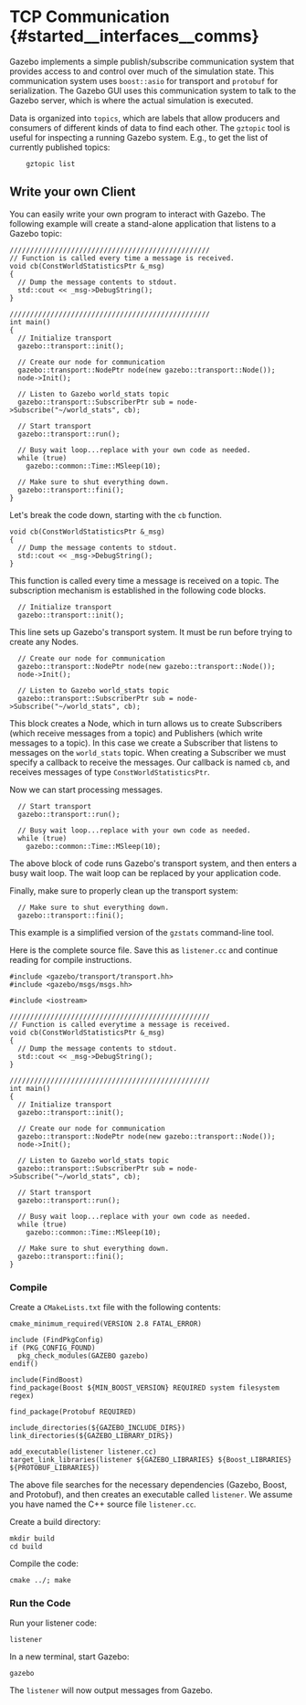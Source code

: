 TCP Communication {#started__interfaces__comms}
===============

Gazebo implements a simple publish/subscribe communication system that
provides access to and control over much of the simulation state.  This
communication system uses `boost::asio` for transport and `protobuf` for
serialization.   The Gazebo GUI uses this communication system to talk to
the Gazebo server, which is where the actual simulation is executed.

Data is organized into `topics`, which are labels that allow producers and
consumers of different kinds of data to find each other.  The `gztopic`
tool is useful for inspecting a running Gazebo system.  E.g., to 
get the list of currently published topics:

        gztopic list 

## Write your own Client ##

You can easily write your own program to interact with Gazebo. The following
example will create a stand-alone application that listens to a Gazebo topic:

~~~
/////////////////////////////////////////////////
// Function is called every time a message is received.
void cb(ConstWorldStatisticsPtr &_msg)
{
  // Dump the message contents to stdout.
  std::cout << _msg->DebugString();
}

/////////////////////////////////////////////////
int main()
{
  // Initialize transport
  gazebo::transport::init();

  // Create our node for communication
  gazebo::transport::NodePtr node(new gazebo::transport::Node());
  node->Init();

  // Listen to Gazebo world_stats topic
  gazebo::transport::SubscriberPtr sub = node->Subscribe("~/world_stats", cb);

  // Start transport
  gazebo::transport::run();

  // Busy wait loop...replace with your own code as needed.
  while (true)
    gazebo::common::Time::MSleep(10);

  // Make sure to shut everything down.
  gazebo::transport::fini();
}
~~~

Let's break the code down, starting with the `cb` function.

~~~
void cb(ConstWorldStatisticsPtr &_msg)
{
  // Dump the message contents to stdout.
  std::cout << _msg->DebugString();
}
~~~

This function is called every time a message is received on a topic. The subscription mechanism is established in the following code blocks.

~~~
  // Initialize transport
  gazebo::transport::init();
~~~

This line sets up Gazebo's transport system. It must be run before trying to create any Nodes.

~~~
  // Create our node for communication
  gazebo::transport::NodePtr node(new gazebo::transport::Node());
  node->Init();

  // Listen to Gazebo world_stats topic
  gazebo::transport::SubscriberPtr sub = node->Subscribe("~/world_stats", cb);
~~~

This block creates a Node, which in turn allows us to create Subscribers (which receive messages from a topic) and Publishers (which write messages to a topic). In this case we create a Subscriber that listens to messages on the `world_stats` topic. When creating a Subscriber we must specify a callback to receive the messages. Our callback is named `cb`, and receives messages of type `ConstWorldStatisticsPtr`.

Now we can start processing messages.

~~~
  // Start transport
  gazebo::transport::run();

  // Busy wait loop...replace with your own code as needed.
  while (true)
    gazebo::common::Time::MSleep(10);
~~~

The above block of code runs Gazebo's transport system, and then enters a busy wait loop. The wait loop can be replaced by your application code.

Finally, make sure to properly clean up the transport system:

~~~
  // Make sure to shut everything down.
  gazebo::transport::fini();
~~~

This example is a simplified version of the `gzstats` command-line tool.


Here is the complete source file. Save this as `listener.cc` and continue reading for compile instructions.

~~~
#include <gazebo/transport/transport.hh>
#include <gazebo/msgs/msgs.hh>

#include <iostream>

/////////////////////////////////////////////////
// Function is called everytime a message is received.
void cb(ConstWorldStatisticsPtr &_msg)
{
  // Dump the message contents to stdout.
  std::cout << _msg->DebugString();
}

/////////////////////////////////////////////////
int main()
{
  // Initialize transport
  gazebo::transport::init();

  // Create our node for communication
  gazebo::transport::NodePtr node(new gazebo::transport::Node());
  node->Init();

  // Listen to Gazebo world_stats topic
  gazebo::transport::SubscriberPtr sub = node->Subscribe("~/world_stats", cb);

  // Start transport
  gazebo::transport::run();

  // Busy wait loop...replace with your own code as needed.
  while (true)
    gazebo::common::Time::MSleep(10);

  // Make sure to shut everything down.
  gazebo::transport::fini();
}
~~~

### Compile ###

Create a `CMakeLists.txt` file with the following contents:

~~~
cmake_minimum_required(VERSION 2.8 FATAL_ERROR)

include (FindPkgConfig)
if (PKG_CONFIG_FOUND)
  pkg_check_modules(GAZEBO gazebo)
endif()

include(FindBoost)
find_package(Boost ${MIN_BOOST_VERSION} REQUIRED system filesystem regex)

find_package(Protobuf REQUIRED)

include_directories(${GAZEBO_INCLUDE_DIRS})
link_directories(${GAZEBO_LIBRARY_DIRS})

add_executable(listener listener.cc)
target_link_libraries(listener ${GAZEBO_LIBRARIES} ${Boost_LIBRARIES} ${PROTOBUF_LIBRARIES})
~~~

The above file searches for the necessary dependencies (Gazebo, Boost, and Protobuf), and then creates an executable called `listener`. We assume you have named the C++ source file `listener.cc`.

Create a build directory:

~~~
mkdir build
cd build
~~~

Compile the code:

~~~
cmake ../; make
~~~

### Run the Code ###

Run your listener code:

~~~
listener
~~~

In a new terminal, start Gazebo:

~~~
gazebo
~~~

The `listener` will now output messages from Gazebo.
